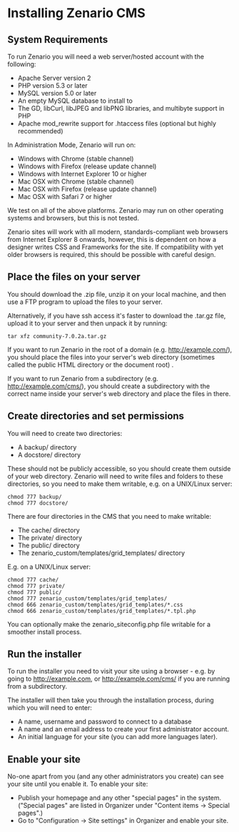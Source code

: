 Installing Zenario CMS
======================

System Requirements
-------------------

To run Zenario you will need a web server/hosted account with the following:

*   Apache Server version 2
*   PHP version 5.3 or later
*   MySQL version 5.0 or later
*   An empty MySQL database to install to
*   The GD, libCurl, libJPEG and libPNG libraries, and multibyte support in PHP
*   Apache mod_rewrite support for .htaccess files (optional but highly recommended)

In Administration Mode, Zenario will run on:

*   Windows with Chrome (stable channel)
*   Windows with Firefox (release update channel)
*   Windows with Internet Explorer 10 or higher
*   Mac OSX with Chrome (stable channel)
*   Mac OSX with Firefox (release update channel)
*   Mac OSX with Safari 7 or higher

We test on all of the above platforms. Zenario may run on other operating systems and
browsers, but this is not tested.

Zenario sites will work with all modern, standards-compliant web browsers from Internet
Explorer 8 onwards, however, this is dependent on how a designer writes CSS and Frameworks
for the site. If compatibility with yet older browsers is required, this should be possible
with careful design.


Place the files on your server
------------------------------

You should download the .zip file, unzip it on your local machine, and then use a FTP
program to upload the files to your server.

Alternatively, if you have ssh access it's faster to download the .tar.gz file, upload
it to your server and then unpack it by running:

    tar xfz community-7.0.2a.tar.gz

If you want to run Zenario in the root of a domain (e.g. http://example.com/), you
should place the files into your server's web directory (sometimes called the public
HTML directory or the document root) .

If you want to run Zenario from a subdirectory (e.g. http://example.com/cms/), you
should create a subdirectory with the correct name inside your server's web directory
and place the files in there.


Create directories and set permissions
--------------------------------------

You will need to create two directories:

*   A backup/ directory
*   A docstore/ directory

These should not be publicly accessible, so you should create them outside of your web
directory. Zenario will need to write files and folders to these directories, so you
need to make them writable, e.g. on a UNIX/Linux server:

    chmod 777 backup/
    chmod 777 docstore/

There are four directories in the CMS that you need to make writable:

*   The cache/ directory
*   The private/ directory
*   The public/ directory
*   The zenario_custom/templates/grid_templates/ directory

E.g. on a UNIX/Linux server:

    chmod 777 cache/
    chmod 777 private/
    chmod 777 public/
    chmod 777 zenario_custom/templates/grid_templates/
    chmod 666 zenario_custom/templates/grid_templates/*.css
    chmod 666 zenario_custom/templates/grid_templates/*.tpl.php

You can optionally make the zenario_siteconfig.php file writable for a smoother install
process.


Run the installer
-----------------

To run the installer you need to visit your site using a browser - e.g. by going to
http://example.com, or http://example.com/cms/ if you are running from a subdirectory.

The installer will then take you through the installation process, during which you will
need to enter:

*   A name, username and password to connect to a database
*   A name and an email address to create your first administrator account.
*   An initial language for your site (you can add more languages later).


Enable your site
----------------

No-one apart from you (and any other administrators you create) can see your site until
you enable it. To enable your site:

*   Publish your homepage and any other "special pages" in the system. ("Special pages" are
listed in Organizer under "Content items -> Special pages".)
*   Go to "Configuration -> Site settings" in Organizer and enable your site.